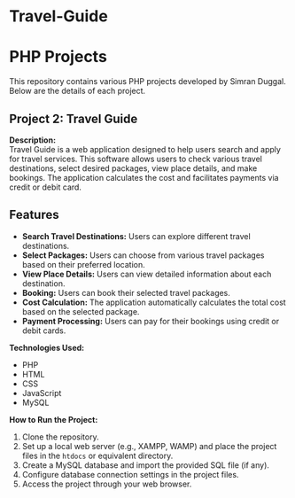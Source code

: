 # Travel-Guide

# PHP Projects

This repository contains various PHP projects developed by Simran Duggal. Below are the details of each project.

## Project 2: Travel Guide

**Description:**  
Travel Guide is a web application designed to help users search and apply for travel services. This software allows users to check various travel destinations, select desired packages, view place details, and make bookings. The application calculates the cost and facilitates payments via credit or debit card.

## Features

- **Search Travel Destinations:** Users can explore different travel destinations.
- **Select Packages:** Users can choose from various travel packages based on their preferred location.
- **View Place Details:** Users can view detailed information about each destination.
- **Booking:** Users can book their selected travel packages.
- **Cost Calculation:** The application automatically calculates the total cost based on the selected package.
- **Payment Processing:** Users can pay for their bookings using credit or debit cards.

**Technologies Used:**  
- PHP
- HTML
- CSS
- JavaScript
- MySQL



**How to Run the Project:**
1. Clone the repository.
2. Set up a local web server (e.g., XAMPP, WAMP) and place the project files in the `htdocs` or equivalent directory.
3. Create a MySQL database and import the provided SQL file (if any).
4. Configure database connection settings in the project files.
5. Access the project through your web browser.
